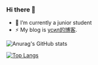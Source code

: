 ### Hi there 👋

<!--
**Haohao-555/Haohao-555** is a ✨ _special_ ✨ repository because its `README.md` (this file) appears on your GitHub profile.

Here are some ideas to get you started:

- 🔭 I’m currently working on ...
- 🌱 I’m currently learning ...
- 👯 I’m looking to collaborate on ...
- 🤔 I’m looking for help with ...
- 💬 Ask me about ...
- 📫 How to reach me: ...
- 😄 Pronouns: ...
- ⚡ Fun fact: ...
-->  
- 🌱 I’m currently a junior student 
- ⚡ My blog is [усил的博客](https://haohaostudy.xyz).

![Anurag's GitHub stats](https://github-readme-stats.vercel.app/api?username=Haohao-555&show_icons=true&theme=dracula)


 [![Top Langs](https://github-readme-stats.vercel.app/api/top-langs/?username=Haohao-555&layout=compact)](https://github.com/anuraghazra/github-readme-stats)


